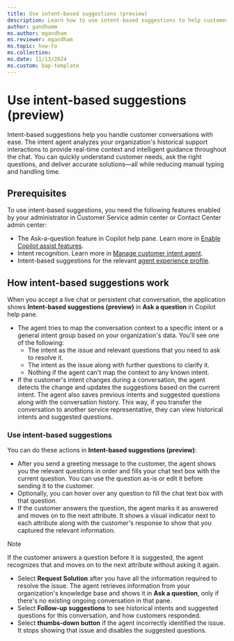 ```yaml
---
title: Use intent-based suggestions (preview)
description: Learn how to use intent-based suggestions to help customer service representatives handle customer conversations with ease.
author: gandhamm
ms.author: mgandham
ms.reviewer: mgandham
ms.topic: how-to 
ms.collection: 
ms.date: 11/13/2024
ms.custom: bap-template 
---
```



# Use intent-based suggestions (preview)

Intent-based suggestions help you handle customer conversations with ease. The intent agent analyzes your organization's historical support interactions to provide real-time context and intelligent guidance throughout the chat. You can quickly understand customer needs, ask the right questions, and deliver accurate solutions—all while reducing manual typing and handling time.

## Prerequisites

To use intent-based suggestions, you need the following features enabled by your administrator in Customer Service admin center or Contact Center admin center:
- The Ask-a-question feature in Copilot help pane. Learn more in [Enable Copilot assist features](../administer/copilot-enable-help-pane.md).
- Intent recognition. Learn more in [Manage customer intent agent](../administer/manage-customer-intent-agent.md).
- Intent-based suggestions for the relevant [agent experience profile](/dynamics365/customer-service/administer/create-agent-experience-profile). 


## How intent-based suggestions work

When you accept a live chat or persistent chat conversation, the application shows **Intent-based suggestions (preview)** in **Ask a question** in Copilot help pane. 

- The agent tries to map the conversation context to a specific intent or a general intent group based on your organization's data. You'll see one of the following:
   - The intent as the issue and relevant questions that you need to ask to resolve it.
   - The intent as the issue along with further questions to clarify it.
   - Nothing if the agent can't map the context to any known intent.
- If the customer's intent changes during a conversation, the agent detects the change and updates the suggestions based on the current intent. The agent also saves previous intents and suggested questions along with the conversation history. This way, if you transfer the conversation to another service representative, they can view historical intents and suggested questions.
  
### Use intent-based suggestions


You can do these actions in **Intent-based suggestions (preview)**:

- After you send a greeting message to the customer, the agent shows you the relevant questions in order and fills your chat text box with the current question. You can use the question as-is or edit it before sending it to the customer. 
- Optionally, you can hover over any question to fill the chat text box with that question. 
- If the customer answers the question, the agent marks it as answered and moves on to the next attribute. It shows a visual indicator next to each attribute along with the customer's response to show that you captured the relevant information.
 > [!NOTE]
 > If the customer answers a question before it is suggested, the agent recognizes that and moves on to the next attribute without asking it again.
- Select **Request Solution** after you have all the information required to resolve the issue. The agent retrieves information from your organization's knowledge base and shows it in **Ask a question**, only if there's no existing ongoing conversation in that pane.
- Select **Follow-up suggestions** to see historical intents and suggested questions for this conversation, and how customers responded.
- Select **thumbs-down button** if the agent incorrectly identified the issue. It stops showing that issue and disables the suggested questions.




